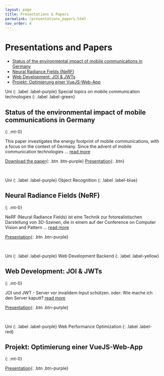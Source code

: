 ```yaml
---
layout: page
title: Presentations & Papers
permalink: /presentations_papers.html
nav_order: 4
---
```


<h1>Presentations and Papers</h1>

- [Status of the environmental impact of mobile communications in Germany](#status-of-the-environmental-impact-of-mobile-communications-in-germany)
- [Neural Radiance Fields (NeRF)](#neural-radiance-fields-nerf)
- [Web Development: JOI \& JWTs](#web-development-joi--jwts)
- [Projekt: Optimierung einer VueJS-Web-App](#projekt-optimierung-einer-vuejs-web-app)


Uni
{: .label .label-purple}
Special topics on mobile communication technologies
{: .label .label-green}

## Status of the environmental impact of mobile communications in Germany
{: .mt-0}

This paper investigates the energy footprint of mobile communications, with a focus on the context of Germany. Since the advent of mobile communication technologies ... [read more](https://github.com/andreasnicklaus/mobcom-energy/blob/main/Status%20of%20the%20environmental%20impact%20of%20mobile%20communications%20in%20Germany%20-%20Andreas%20Nicklaus%20-%20an067.pdf)

[Download the paper](https://github.com/andreasnicklaus/mobcom-energy/blob/main/Status%20of%20the%20environmental%20impact%20of%20mobile%20communications%20in%20Germany%20-%20Andreas%20Nicklaus%20-%20an067.pdf){: .btn .btn-purple}
[Presentation](https://andreasnicklaus.github.io/mobcom-energy/){: .btn}

<br/>

Uni
{: .label .label-purple}
Object Recognition
{: .label .label-blue}

## Neural Radiance Fields (NeRF)
{: .mt-0}

NeRF (Neural Radiance Fields) ist eine Technik zur fotorealistischen Darstellung von 3D-Szenen, die in einem auf der Conference on Computer Vision and Pattern ... [read more](https://nerf.andreasnicklaus.de/)

[Presentation](https://nerf.andreasnicklaus.de/){: .btn .btn-purple}

<br/>

Uni
{: .label .label-purple}
Web Development Backend
{: .label .label-yellow}

## Web Development: JOI & JWTs
{: .mt-0}

JOI und JWT - Server vor invalidem Input schützen. oder: Wie mache ich den Server kaputt? [read more](https://andreasnicklaus.github.io/webdev-presentation/)

[Presentation](https://andreasnicklaus.github.io/webdev-presentation/){: .btn .btn-purple}

<br/>

Uni
{: .label .label-purple}
Web Performance Optimization
{: .label .label-red}

## Projekt: Optimierung einer VueJS-Web-App
{: .mt-0}

[Presentation](https://andreasnicklaus.github.io/web-performance/){: .btn .btn-purple}